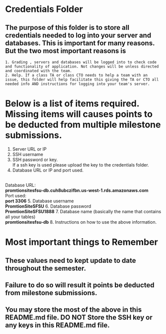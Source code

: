 # Credentials Folder

## The purpose of this folder is to store all credentials needed to log into your server and databases. This is important for many reasons. But the two most important reasons is
    1. Grading , servers and databases will be logged into to check code and functionality of application. Not changes will be unless directed and coordinated with the team.
    2. Help. If a class TA or class CTO needs to help a team with an issue, this folder will help facilitate this giving the TA or CTO all needed info AND instructions for logging into your team's server. 


# Below is a list of items required. Missing items will causes points to be deducted from multiple milestone submissions.

1. Server URL or IP
2. SSH username
3. SSH password or key.
    <br> If a ssh key is used please upload the key to the credentials folder.
4. Database URL or IP and port used.
<br>
Database URL: <br>
<strong> promtionsitesfsu-db.cuh8ubczifbn.us-west-1.rds.amazonaws.com </strong>
<br>
Port used: <br>
<strong>port 3306</strong>
5. Database username<br>
<strong>PromtionSiteSFSU</strong>
6. Database password<br>
<strong>PromtionSiteSFSU1888</strong>
7. Database name (basically the name that contains all your tables)<br>
<strong>promtionsitesfsu-db</strong>
8. Instructions on how to use the above information.

# Most important things to Remember
## These values need to kept update to date throughout the semester. <br>
## <strong>Failure to do so will result it points be deducted from milestone submissions.</strong><br>
## You may store the most of the above in this README.md file. DO NOT Store the SSH key or any keys in this README.md file.
